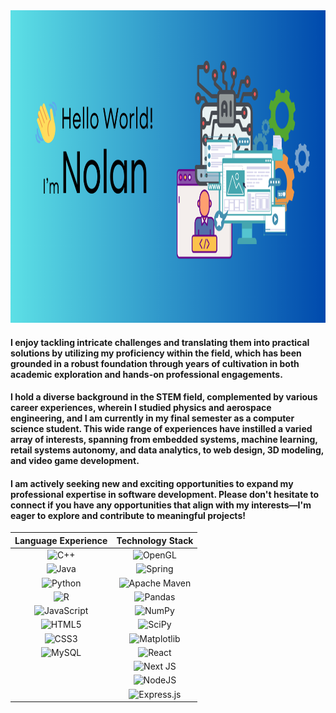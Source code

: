 <img width="1280px" height="500px" src="https://github.com/NolanPratt/NolanPratt/blob/main/GitHub%20Banner.png" alt="BannerImg">

#### I enjoy tackling intricate challenges and translating them into practical solutions by utilizing my proficiency within the field, which has been grounded in a robust foundation through years of cultivation in both academic exploration and hands-on professional engagements.

#### I hold a diverse background in the STEM field, complemented by various career experiences, wherein I studied physics and aerospace engineering, and I am currently in my final semester as a computer science student. This wide range of experiences have instilled a varied array of interests, spanning from embedded systems, machine learning, retail systems autonomy, and data analytics, to web design, 3D modeling, and video game development.

#### I am actively seeking new and exciting opportunities to expand my professional expertise in software development. Please don't hesitate to connect if you have any opportunities that align with my interests—I'm eager to explore and contribute to meaningful projects!

| Language Experience | Technology Stack |
| :-----------------: | :--------------: |
|![C++](https://img.shields.io/badge/c++-%2300599C.svg?style=for-the-badge&logo=c%2B%2B&logoColor=white)|![OpenGL](https://img.shields.io/badge/OpenGL-%23FFFFFF.svg?style=for-the-badge&logo=opengl)|
|![Java](https://img.shields.io/badge/java-%23ED8B00.svg?style=for-the-badge&logo=openjdk&logoColor=white)|![Spring](https://img.shields.io/badge/spring-%236DB33F.svg?style=for-the-badge&logo=spring&logoColor=white)|
|![Python](https://img.shields.io/badge/python-3670A0?style=for-the-badge&logo=python&logoColor=ffdd54)|![Apache Maven](https://img.shields.io/badge/Apache%20Maven-C71A36?style=for-the-badge&logo=Apache%20Maven&logoColor=white)|
|![R](https://img.shields.io/badge/r-%23276DC3.svg?style=for-the-badge&logo=r&logoColor=white)|![Pandas](https://img.shields.io/badge/pandas-%23150458.svg?style=for-the-badge&logo=pandas&logoColor=white)|
|![JavaScript](https://img.shields.io/badge/javascript-%23323330.svg?style=for-the-badge&logo=javascript&logoColor=%23F7DF1E)|![NumPy](https://img.shields.io/badge/numpy-%23013243.svg?style=for-the-badge&logo=numpy&logoColor=white)|
|![HTML5](https://img.shields.io/badge/html5-%23E34F26.svg?style=for-the-badge&logo=html5&logoColor=white)|![SciPy](https://img.shields.io/badge/SciPy-%230C55A5.svg?style=for-the-badge&logo=scipy&logoColor=%white)|
|![CSS3](https://img.shields.io/badge/css3-%231572B6.svg?style=for-the-badge&logo=css3&logoColor=white)|![Matplotlib](https://img.shields.io/badge/Matplotlib-%23ffffff.svg?style=for-the-badge&logo=Matplotlib&logoColor=black)|
|![MySQL](https://img.shields.io/badge/mysql-%2300f.svg?style=for-the-badge&logo=mysql&logoColor=white)|![React](https://img.shields.io/badge/react-%2320232a.svg?style=for-the-badge&logo=react&logoColor=%2361DAFB)|
| |![Next JS](https://img.shields.io/badge/Next-black?style=for-the-badge&logo=next.js&logoColor=white)|
| |![NodeJS](https://img.shields.io/badge/node.js-6DA55F?style=for-the-badge&logo=node.js&logoColor=white)|
| | ![Express.js](https://img.shields.io/badge/express.js-%23404d59.svg?style=for-the-badge&logo=express&logoColor=%2361DAFB)|
